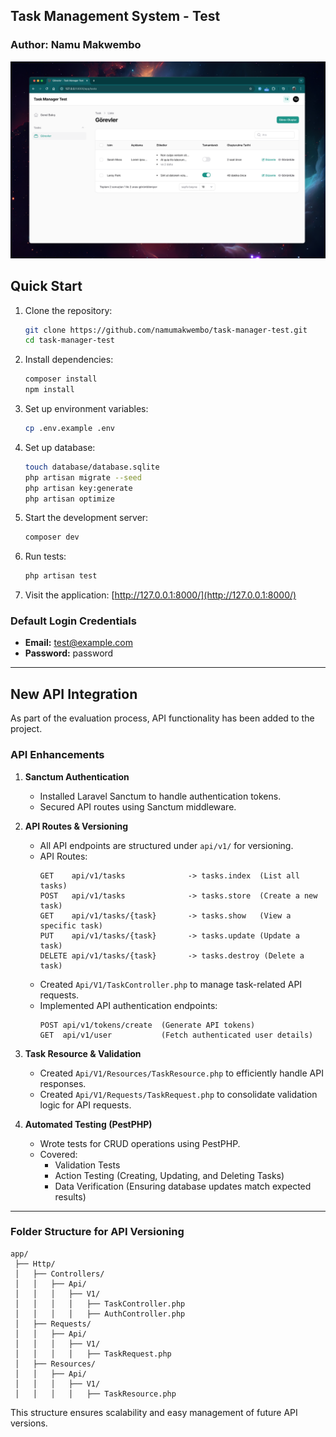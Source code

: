 ## Task Management System - Test

### Author: Namu Makwembo  

![Cover Image](cover.png)

## Quick Start

1. Clone the repository:
   ```sh
   git clone https://github.com/namumakwembo/task-manager-test.git
   cd task-manager-test
   ```
2. Install dependencies:
   ```sh
   composer install
   npm install
   ```
3. Set up environment variables:
   ```sh
   cp .env.example .env
   ```
4. Set up database:
   ```sh
   touch database/database.sqlite   
   php artisan migrate --seed
   php artisan key:generate
   php artisan optimize
   ```
5. Start the development server:
   ```sh
   composer dev
   ```
6. Run tests:
   ```sh
   php artisan test
   ```
7. Visit the application:
   [http://127.0.0.1:8000/](http://127.0.0.1:8000/)

### Default Login Credentials
  - **Email:** test@example.com  
  - **Password:** password

---

## **New API Integration**
As part of the evaluation process, API functionality has been added to the project.

### **API Enhancements**
1. **Sanctum Authentication**
   - Installed Laravel Sanctum to handle authentication tokens.
   - Secured API routes using Sanctum middleware.

2. **API Routes & Versioning**
   - All API endpoints are structured under `api/v1/` for versioning.
   - API Routes:
     ```
     GET    api/v1/tasks              -> tasks.index  (List all tasks)
     POST   api/v1/tasks              -> tasks.store  (Create a new task)
     GET    api/v1/tasks/{task}       -> tasks.show   (View a specific task)
     PUT    api/v1/tasks/{task}       -> tasks.update (Update a task)
     DELETE api/v1/tasks/{task}       -> tasks.destroy (Delete a task)
     ```
   - Created `Api/V1/TaskController.php` to manage task-related API requests.
   - Implemented API authentication endpoints:
     ```
     POST api/v1/tokens/create  (Generate API tokens)
     GET  api/v1/user           (Fetch authenticated user details)
     ```

3. **Task Resource & Validation**
   - Created `Api/V1/Resources/TaskResource.php` to efficiently handle API responses.
   - Created `Api/V1/Requests/TaskRequest.php` to consolidate validation logic for API requests.

4. **Automated Testing (PestPHP)**
   - Wrote tests for CRUD operations using PestPHP.
   - Covered:
     - Validation Tests
     - Action Testing (Creating, Updating, and Deleting Tasks)
     - Data Verification (Ensuring database updates match expected results)

---

### **Folder Structure for API Versioning**
```
app/
 ├── Http/
 │   ├── Controllers/
 │   │   ├── Api/
 │   │   │   ├── V1/
 │   │   │   │   ├── TaskController.php
 │   │   │   │   ├── AuthController.php
 │   ├── Requests/
 │   │   ├── Api/
 │   │   │   ├── V1/
 │   │   │   │   ├── TaskRequest.php
 │   ├── Resources/
 │   │   ├── Api/
 │   │   │   ├── V1/
 │   │   │   │   ├── TaskResource.php
```
This structure ensures scalability and easy management of future API versions.

 
